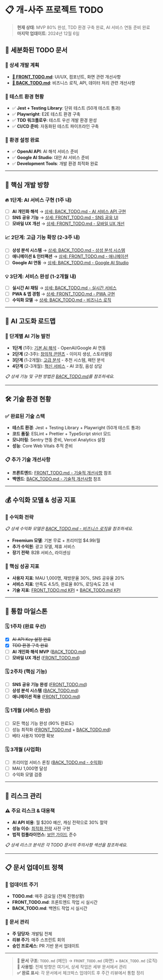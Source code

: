 # 📋 개-사주 프로젝트 TODO

> **현재 상태**: MVP 80% 완성, TDD 환경 구축 완료, AI 서비스 연동 준비 완료  
> **마지막 업데이트**: 2024년 12월 6일

## 🎯 세분화된 TODO 문서

### 📂 상세 개발 계획
- **[🎨 FRONT_TODO.md](./FRONT_TODO.md)**: UI/UX, 컴포넌트, 화면 관련 개선사항
- **[🔧 BACK_TODO.md](./BACK_TODO.md)**: 비즈니스 로직, API, 데이터 처리 관련 개선사항

### 🧪 테스트 환경 현황
- ✅ **Jest + Testing Library**: 단위 테스트 (50개 테스트 통과)
- ✅ **Playwright**: E2E 테스트 환경 구축
- ✅ **TDD 워크플로우**: 테스트 우선 개발 환경 완성
- ✅ **CI/CD 준비**: 자동화된 테스트 파이프라인 구축

### 🔑 환경 설정 완료
- ✅ **OpenAI API**: AI 해석 서비스 준비
- ✅ **Google AI Studio**: 대안 AI 서비스 준비
- ✅ **Development Tools**: 개발 환경 최적화 완료

---

## 🎯 핵심 개발 방향

### 🔥 1단계: AI 서비스 구현 (1주 내)
- [ ] **AI 개인화 해석** → [상세: BACK_TODO.md - AI 서비스 API 구현](./BACK_TODO.md#🤖-ai-서비스-api-구현)
- [ ] **SNS 공유 기능** → [상세: FRONT_TODO.md - SNS 공유 UI](./FRONT_TODO.md#🖼️-sns-공유-ui)
- [ ] **모바일 UX 개선** → [상세: FRONT_TODO.md - 모바일 UX 개선](./FRONT_TODO.md#📱-모바일-ux-개선)

### 📈 2단계: 고급 기능 확장 (2-3주 내)  
- [ ] **상성 분석 시스템** → [상세: BACK_TODO.md - 상성 분석 시스템](./BACK_TODO.md#🧠-고급-사주-계산-엔진)
- [ ] **애니메이션 & 인터랙션** → [상세: FRONT_TODO.md - 애니메이션](./FRONT_TODO.md#✨-애니메이션--인터랙션)  
- [ ] **Google AI 연동** → [상세: BACK_TODO.md - Google AI Studio](./BACK_TODO.md#🤖-ai-기반-심화-기능)

### 💡 3단계: 서비스 완성 (1-2개월 내)
- [ ] **실시간 AI 채팅** → [상세: BACK_TODO.md - 실시간 서비스](./BACK_TODO.md#🔄-실시간-서비스)
- [ ] **PWA & 앱 경험** → [상세: FRONT_TODO.md - PWA 구현](./FRONT_TODO.md#📱-pwa--앱-경험)
- [ ] **수익화 모델** → [상세: BACK_TODO.md - 비즈니스 로직](./BACK_TODO.md#💰-비즈니스-로직)

---

## 🤖 AI 고도화 로드맵

### 🎯 단계별 AI 기능 발전
- **1단계** (1주): [기본 AI 해석](./BACK_TODO.md#🤖-ai-서비스-api-구현) - OpenAI/Google AI 연동
- **2단계** (2-3주): [창의적 콘텐츠](./BACK_TODO.md#🤖-ai-기반-심화-기능) - 이미지 생성, 스토리텔링  
- **3단계** (1-2개월): [고급 분석](./BACK_TODO.md#🤖-ai-고도화) - 추천 시스템, 패턴 분석
- **4단계** (2-3개월): [혁신 서비스](./BACK_TODO.md#🤖-맞춤형-ai-모델) - AI 코칭, 음성 상담

*📋 상세 기능 및 구현 방법은 [BACK_TODO.md](./BACK_TODO.md)를 참조하세요.*

---

## 🛠️ 기술 환경 현황

### ✅ 완료된 기술 스택
- **테스트 환경**: Jest + Testing Library + Playwright (50개 테스트 통과)
- **코드 품질**: ESLint + Prettier + TypeScript strict 모드
- **모니터링**: Sentry 연동 준비, Vercel Analytics 설정
- **성능**: Core Web Vitals 추적 준비

### 📋 추가 기술 개선사항
- **프론트엔드**: [FRONT_TODO.md - 기술적 개선사항](./FRONT_TODO.md#🔧-기술적-개선사항) 참조
- **백엔드**: [BACK_TODO.md - 기술적 개선사항](./BACK_TODO.md#🔧-기술적-개선사항) 참조

---

## 💰 수익화 모델 & 성공 지표

### 🎁 수익화 전략
*📋 상세 수익화 모델은 [BACK_TODO.md - 비즈니스 로직](./BACK_TODO.md#💰-비즈니스-로직)을 참조하세요.*

- **Freemium 모델**: 기본 무료 + 프리미엄 $4.99/월
- **추가 수익원**: 광고 모델, 제휴 서비스
- **장기 전략**: B2B 서비스, 라이센싱

### 🎯 핵심 성공 지표
- **사용자 지표**: MAU 1,000명, 재방문율 30%, SNS 공유율 20%
- **서비스 지표**: 만족도 4.5/5, 완료율 80%, 로딩속도 2초 내
- **기술 지표**: [FRONT_TODO.md KPI](./FRONT_TODO.md#🎯-성공-지표-frontend-kpi) + [BACK_TODO.md KPI](./BACK_TODO.md#🎯-성공-지표-backend-kpi)

---

## 📅 통합 마일스톤

### 🗓️ 1주차 (완료 우선)
- [x] ~~AI API Key 설정 완료~~
- [x] ~~TDD 환경 구축 완료~~
- [ ] **AI 개인화 해석 MVP** ([BACK_TODO.md](./BACK_TODO.md#🤖-ai-서비스-api-구현))
- [ ] **모바일 UX 개선** ([FRONT_TODO.md](./FRONT_TODO.md#📱-모바일-ux-개선))

### 🗓️ 2주차 (핵심 기능)
- [ ] **SNS 공유 기능 완성** ([FRONT_TODO.md](./FRONT_TODO.md#🖼️-sns-공유-ui))
- [ ] **상성 분석 시스템** ([BACK_TODO.md](./BACK_TODO.md#🧠-고급-사주-계산-엔진))
- [ ] **애니메이션 적용** ([FRONT_TODO.md](./FRONT_TODO.md#✨-애니메이션--인터랙션))

### 🗓️ 1개월 (서비스 완성)
- [ ] 모든 핵심 기능 완성 (90% 완료도)
- [ ] 성능 최적화 ([FRONT_TODO.md](./FRONT_TODO.md#📦-성능-최적화) + [BACK_TODO.md](./BACK_TODO.md#📈-성능-최적화))
- [ ] 베타 사용자 100명 확보

### 🗓️ 3개월 (사업화)
- [ ] 프리미엄 서비스 론칭 ([BACK_TODO.md - 수익화](./BACK_TODO.md#💰-비즈니스-로직))
- [ ] MAU 1,000명 달성
- [ ] 수익화 모델 검증

---

## 🚨 리스크 관리

### ⚠️ 주요 리스크 & 대응책
- **AI API 비용**: 월 $200 예산, 캐싱 전략으로 30% 절약
- **성능 이슈**: [최적화 전략](./BACK_TODO.md#📈-성능-최적화) 사전 구현
- **법적 컴플라이언스**: [보안 가이드](./BACK_TODO.md#🛡️-보안--안정성) 준수

*📋 상세 리스크 분석은 각 TODO 문서의 주의사항 섹션을 참조하세요.*

---

## 📋 문서 업데이트 정책

### 🔄 업데이트 주기
- **TODO.md**: 매주 금요일 (전체 진행상황)
- **FRONT_TODO.md**: 프론트엔드 작업 시 실시간
- **BACK_TODO.md**: 백엔드 작업 시 실시간

### 👥 문서 관리
- **주 담당자**: 개발팀 전체
- **리뷰 주기**: 매주 스프린트 회의
- **승인 프로세스**: PR 기반 문서 업데이트

---

> **📂 문서 구조**: `TODO.md` (메인) → `FRONT_TODO.md` (화면) + `BACK_TODO.md` (로직)  
> **🎯 사용법**: 전체 방향은 여기서, 상세 작업은 세부 문서에서 관리  
> **✅ 완료 표시**: 각 문서에서 체크박스 업데이트 후 주간 리뷰에서 통합 정리
